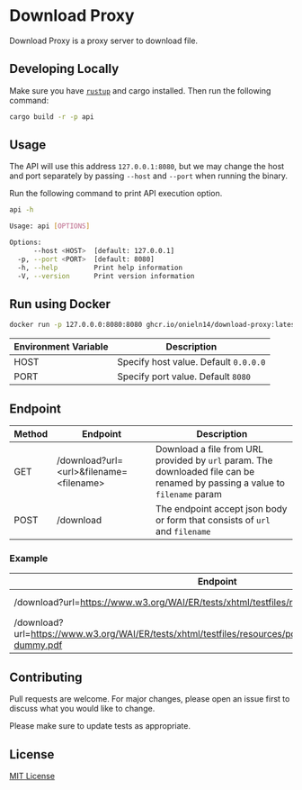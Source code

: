 # Download Proxy

Download Proxy is a proxy server to download file.

## Developing Locally
Make sure you have [`rustup`](https://rustup.rs/) and cargo installed. Then run the following command:
```bash
cargo build -r -p api
```

## Usage
The API will use this address `127.0.0.1:8080`, but we may change the host and port separately by passing `--host` and `--port` when running the binary.

Run the following command to print API execution option.
```bash
api -h
```
```bash
Usage: api [OPTIONS]

Options:
      --host <HOST>  [default: 127.0.0.1]
  -p, --port <PORT>  [default: 8080]
  -h, --help         Print help information
  -V, --version      Print version information
```

## Run using Docker
```bash
docker run -p 127.0.0.0:8080:8080 ghcr.io/onieln14/download-proxy:latest
```
|Environment Variable|Description|
|--------------------|-----------|
|HOST|Specify host value. Default `0.0.0.0`|
|PORT|Specify port value. Default `8080`|


## Endpoint

|Method|Endpoint|Description|
|------|--------|-----------|
|GET|/download?url=\<url\>&filename=\<filename\>|Download a file from URL provided by `url` param. The downloaded file can be renamed by passing a value to `filename` param|
|POST|/download|The endpoint accept json body or form that consists of `url` and `filename`|

### Example
|Endpoint|Description|
|--------|-----------|
|/download?url=https://www.w3.org/WAI/ER/tests/xhtml/testfiles/resources/pdf/dummy.pdf|Download PDF file from https://www.w3.org/WAI/ER/tests/xhtml/testfiles/resources/pdf/dummy.pdf|
|/download?url=https://www.w3.org/WAI/ER/tests/xhtml/testfiles/resources/pdf/dummy.pdf&filename=non-dummy.pdf|Download PDF file from https://www.w3.org/WAI/ER/tests/xhtml/testfiles/resources/pdf/dummy.pdf and rename the file into `non-dummy.pdf`|

## Contributing

Pull requests are welcome. For major changes, please open an issue first
to discuss what you would like to change.

Please make sure to update tests as appropriate.

## License

[MIT License](LICENSE)